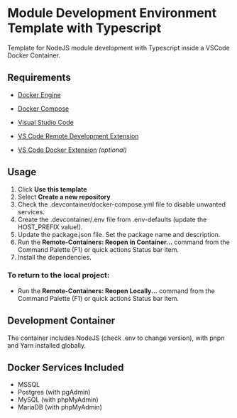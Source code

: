 # Module Development Environment Template with Typescript

Template for NodeJS module development with Typescript inside a VSCode Docker Container.

## Requirements

- [Docker Engine](https://docs.docker.com/engine/install/)
- [Docker Compose](https://docs.docker.com/compose/install/)

- [Visual Studio Code](https://code.visualstudio.com/)
- [VS Code Remote Development Extension](https://aka.ms/vscode-remote/download/extension)
- [VS Code Docker Extension](https://marketplace.visualstudio.com/items?itemName=ms-azuretools.vscode-docker) *(optional)*

## Usage

1. Click **Use this template**
1. Select **Create a new repository**
1. Check the .devcontainer/docker-compose.yml file to disable unwanted services.
1. Create the .devcontainer/.env file from .env-defaults (update the HOST_PREFIX value!).
1. Update the package.json file. Set the package name and description.
1. Run the **Remote-Containers: Reopen in Container...** command from the Command Palette (F1) or quick actions Status bar item.
1. Install the dependencies.

### To return to the local project:
- Run the **Remote-Containers: Reopen Locally...** command from the Command Palette (F1) or quick actions Status bar item.

## Development Container

The container includes NodeJS (check .env to change version), with pnpn and Yarn installed globally.

## Docker Services Included

- MSSQL
- Postgres (with pgAdmin)
- MySQL (with phpMyAdmin)
- MariaDB (with phpMyAdmin)
